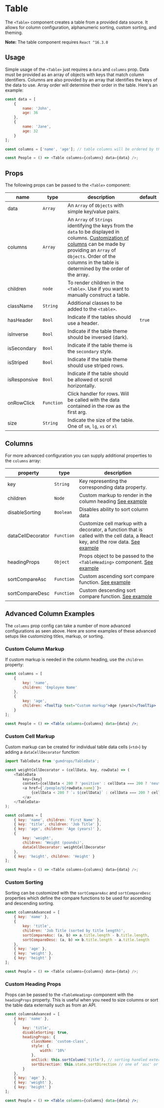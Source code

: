 # Table

The `<Table>` component creates a table from a provided data source. It allows for column configuration, alphanumeric sorting, custom sorting, and theming.

**Note:** The table component requires `React ^16.3.0`

## Usage

Simple usage of the `<Table>` just requires a `data` and `columns` prop. Data must be provided as an array of objects with keys that match column identifiers. Columns are also provided by an array that identifies the keys of the data to use. Array order will determine their order in the table. Here's an example:

```js
const data = [
    {
        name: 'John',
        age: 36
    },
    {
        name: 'Jane',
        age: 32
    }
];

const columns = ['name', 'age']; // table columns will be ordered by the array

const People = () => <Table columns={columns} data={data} />;
```

## Props

The following props can be passed to the `<Table>` component:

| name        | type       | description                                                                                                                                                                                                                                                | default |
| ----------- | ---------- | ---------------------------------------------------------------------------------------------------------------------------------------------------------------------------------------------------------------------------------------------------------- | ------- |
| data        | `Array`    | An `Array` of `Objects` with simple key/value pairs.                                                                                                                                                                                                       |         |
| columns     | `Array`    | An `Array` of `Strings` identifying the keys from the `data` to be displayed in columns. [Customization of columns](#columns) can be made by providing an `Array` of `Objects`. Order of the columns in the table is determined by the order of the array. |         |
| children    | `node`     | To render children in the `<Table>`. Use if you want to manually construct a table.                                                                                                                                                                        |         |
| className   | `String`   | Additional classes to be added to the `<table>`.                                                                                                                                                                                                           |         |
| hasHeader   | `Bool`     | Indicate if the tables should use a header.                                                                                                                                                                                                                | `true`  |
| isInverse   | `Bool`     | Indicate if the table theme should be inversed (dark).                                                                                                                                                                                                     |         |
| isSecondary | `Bool`     | Indicate if the table theme is the `secondary` style.                                                                                                                                                                                                      |         |
| isStriped   | `Bool`     | Indicate if the table theme should use striped rows.                                                                                                                                                                                                       |         |
| isResponsive| `Bool`     | Indicate if the table should be allowed ot scroll horizontally.
| onRowClick  | `Function` | Click handler for rows. Will be called with the data contained in the row as the first arg.                                                                                                                                                                |         |
| size        | `String`   | Indicate the size of the table. One of `sm`, `lg`, `xs` or `xl`                                                                                                                                                                                            |         |

## Columns

For more advanced configuration you can supply additional properties to the `columns` array:

| property          | type       | description                                                                                                                                             |
| ----------------- | ---------- | ------------------------------------------------------------------------------------------------------------------------------------------------------- |
| key               | `String`   | Key representing the corresponding data property.                                                                                                       |
| children          | `Node`     | Custom markup to render in the column heading [See example](#custom-column-markup)                                                                      |
| disableSorting    | `Boolean`  | Disables ability to sort column data                                                                                                                    |
| dataCellDecorator | `Function` | Customize cell markup with a decorator, a function that is called with the cell data, a React key, and the row data. [See example](#custom-cell-markup) |
| headingProps      | `Object`   | Props object to be passed to the `<TableHeading>` component. [See example](#custom-heading-props)                                                       |
| sortCompareAsc    | `Function` | Custom ascending sort compare function. [See example](#custom-sorting)                                                                                  |
| sortCompareDesc   | `Function` | Custom descending sort compare function. [See example](#custom-sorting)                                                                                 |

## Advanced Column Examples

The `columns` prop config can take a number of more advanced configurations as seen above. Here are some examples of these advanced setups like customizing titles, markup, or sorting.

### Custom Column Markup

If custom markup is needed in the column heading, use the `children` property:

```jsx
const columns = [
    {
        key: 'name',
        children: 'Employee Name'
    },
    {
        key: 'age',
        children: <ToolTip text="Custom markup">Age (years)</ToolTip>
    }
];

const People = () => <Table columns={columns} data={data} />;
```

### Custom Cell Markup

Custom markup can be created for individual table data cells (`<td>`) by adding a `dataCellDecorator` function:

```js
import TableData from 'gumdrops/TableData';

const weightCellDecorator = (cellData, key, rowData) => (
    <TableData
        key={key}
        context={cellData < 200 ? 'positive' : cellData === 200 ? 'neutral' : 'negative'}>
        <a href={`/people/${rowData.name}`}>
            {cellData < 200 ? `↓ ${cellData}` : cellData === 200 ? cellData : `↑ ${cellData}`}
        </a>
    </TableData>
);

const columns = [
    { key: 'name', children: 'First Name' },
    { key: 'title', children: 'Job Title' },
    { key: 'age', children: 'Age (years)' },
    {
        key: 'weight',
        children: 'Weight (pounds)',
        dataCellDecorator: weightCellDecorator
    },
    { key: 'height', children: 'Height' }
];

const People = () => <Table columns={columns} data={data} />;
```

### Custom Sorting

Sorting can be customized with the `sortCompareAsc` and `sortCompareDesc` properties which define the compare functions to be used for ascending and descending sorting.

```js
const columnsAdvanced = [
    { key: 'name' },
    {
        key: 'title',
        children: 'Job Title (sorted by title length)',
        sortCompareAsc: (a, b) => a.title.length - b.title.length,
        sortCompareDesc: (a, b) => b.title.length - a.title.length
    },
    { key: 'age' },
    { key: 'weight' },
    { key: 'height' }
];

const People = () => <Table columns={columns} data={data} />;
```

### Custom Heading Props

Props can be passed to the `<TableHeading>` component with the `headingProps` property. This is useful when you need to size columns or sort the table data externally such as from an API.

```jsx
const columnsAdvanced = [
    { key: 'name' },
    {
        key: 'title',
        disableSorting: true,
        headingProps: {
            className: 'custom-class',
            style: {
                width: '10%'
            },
            onClick: this.sortColumn('title'), // sorting handled externally
            sortDirection: this.state.sortDirection // one of 'asc' or 'desc'
        }
    },
    { key: 'age' },
    { key: 'weight' },
    { key: 'height' }
];

const People = () => <Table columns={columns} data={data} />;
```

